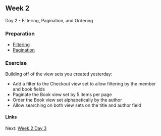 ## Week 2
 Day 2 - Filtering, Pagination, and Ordering

### Preparation
- [Filtering](http://www.django-rest-framework.org/api-guide/filtering/)
- [Pagination](http://www.django-rest-framework.org/api-guide/pagination/)

### Exercise
Building off of the view sets you created yesterday:

- Add a filter to the Checkout view set to allow filtering by the member and book fields
- Paginate the Book view set by 5 items per page
- Order the Book view set alphabetically by the author
- Allow searching on both view sets on the title and author field

#### Links
Next: [Week 2 Day 3](W2D3.md)
